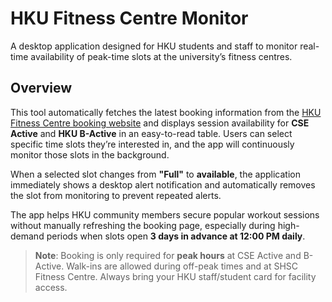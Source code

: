# HKU Fitness Centre Monitor

A desktop application designed for HKU students and staff to monitor real-time availability of peak-time slots at the university’s fitness centres.

## Overview

This tool automatically fetches the latest booking information from the [HKU Fitness Centre booking website](https://fcbooking.cse.hku.hk/) and displays session availability for **CSE Active** and **HKU B-Active** in an easy-to-read table. Users can select specific time slots they’re interested in, and the app will continuously monitor those slots in the background.

When a selected slot changes from **"Full"** to **available**, the application immediately shows a desktop alert notification and automatically removes the slot from monitoring to prevent repeated alerts.

The app helps HKU community members secure popular workout sessions without manually refreshing the booking page, especially during high-demand periods when slots open **3 days in advance at 12:00 PM daily**.

> **Note**: Booking is only required for **peak hours** at CSE Active and B-Active. Walk-ins are allowed during off-peak times and at SHSC Fitness Centre. Always bring your HKU staff/student card for facility access.
